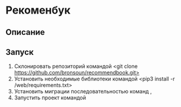 # Рекоменбук
## Описание


## Запуск
1. Склонировать репозиторий командой <git clone https://github.com/bronsoun/recommendbook.git>
2. Установить необходимые библиотеки командой <pip3 install -r /web/requirements.txt>
3. Установить миграции последовательностью команд <python3 manage.py makemigrations>, <python3 manage.py migrate>
4. Запустить проект командой <python3 manage.py runserver>
